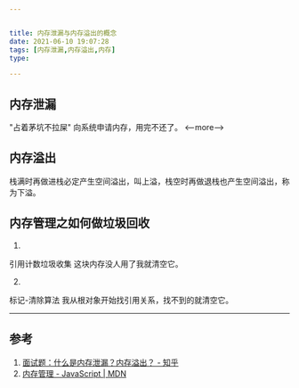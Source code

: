```yaml
---


title: 内存泄漏与内存溢出的概念
date: 2021-06-10 19:07:28
tags: [内存泄漏,内存溢出,内存]
type:

---
```



## 内存泄漏

"占着茅坑不拉屎"
向系统申请内存，用完不还了。
<--more-->


## 内存溢出

栈满时再做进栈必定产生空间溢出，叫上溢，栈空时再做退栈也产生空间溢出，称为下溢。


## 内存管理之如何做垃圾回收

1. 
引用计数垃圾收集
这块内存没人用了我就清空它。

2. 
标记-清除算法
我从根对象开始找引用关系，找不到的就清空它。


---


## 参考

1. [面试题：什么是内存泄漏？内存溢出？ - 知乎](https://zhuanlan.zhihu.com/p/69151763)
2. [内存管理 - JavaScript | MDN](https://developer.mozilla.org/zh-CN/docs/Web/JavaScript/Memory_Management)
